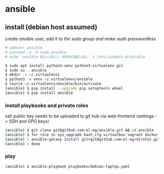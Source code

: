 # ansible

## install (debian host assumed)
*create ansible user, add it to the sudo group and make sudo passwordless*
```bash
# adduser ansible
# usermod -a -G sudo ansible
# echo 'ansible ALL=(ALL) NOPASSWD:ALL' > /etc/sudoers.d/ansible
```
```bash
$ sudo apt install python3-venv python3-virtualenv git
$ sudo su - ansible
$ mkdir -v ~/.virtualenvs
$ python3 -m venv ~/.virtualenvs/ansible
$ source ~/.virtualenvs/ansible/bin/activate
(ansible) $ pip install --upgrade pip setuptools wheel
(ansible) $ pip install ansible
```
### install playbooks and private roles

ssh public key needs to be uploaded to git hub via web-frontend (settings -> SSH and GPG keys)

```bash
(ansible) $ git clone git@github.com:ol-eg/ansible.git && cd ansible
(ansible) $ for role in sys_upgrade bash_cfg virtualbox vagrant docker molecule; do
(ansible) > ansible-galaxy install git+git@github.com:ol-eg/${role}.git
(ansible) > done
```
### play
```
(ansible) $ ansible-playbook playbooks/debian-laptop.yaml
```
